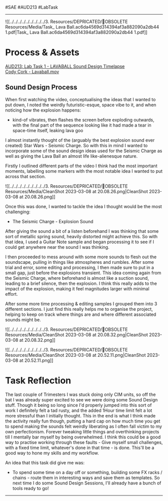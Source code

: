#SAE #AUD213 #LabTask
- - -
![[../../../../../../../../../3. Resources/DEPRICATED/🧹OBSOLETE Resources/Media/Task_ Lava Ball.ac6da4569d314394af3a882090a2db44 1.pdf|Task_ Lava Ball.ac6da4569d314394af3a882090a2db44 1.pdf]]
# Process & Assets

[AUD213: Lab Task 1 - LAVABALL Sound Design Timelapse](https://youtu.be/c2Tugr-n2KI)	
[Cody Cork - Lavaball.mov](https://drive.google.com/file/d/1cMs-NR0X1jBjAUmqHsRc4CUWa0fTcT_q/view)

## Sound Design Process
When first watching the video, conceptualising the ideas that I wanted to put down, I noted the weirdly futuristic-esque, space vibe to it, and when noticing how the explosion happens:

- kind-of vibrates, then flashes the screen before exploding outwards, with the final part of the sequence looking like it had made a tear in space-time itself, leaking lava goo 

I almost instantly thought of the (arguably the best explosion sound ever created) Star Wars - Seismic Charge.
So with this in mind I wanted to incorporate some of the sound design ideas used for the Seismic Charge as well as giving the Lava Ball an almost life like-alienesque nature.

Firstly I outlined different parts of the video I think had the most important moments, labelling some markers with the most notable idea I wanted to put across that section.

![[../../../../../../../../../3. Resources/DEPRICATED/🧹OBSOLETE Resources/Media/CleanShot 2023-03-08 at 20.08.26.png|CleanShot 2023-03-08 at 20.08.26.png]]

Once this was done, I wanted to tackle the idea I thought would be the most challenging:

- The Seismic Charge - Explosion Sound

After giving the sound a bit of a listen beforehand I was thinking that some sort of metallic spring sound, heavily distorted might achieve this. So with that idea, I used a Guitar Note sample and began processing it to see if I could get anywhere near the sound I was thinking.

I then proceeded to mess around with some more sounds to flesh out the soundscape, pulling in things like atmospheres and rumbles. After some trial and error, some editing and processing, I then made sure to put in a small gap, just before the explosions transient. This idea coming again from the Seismic Charge, where beforehand is almost like a suction sound, leading to a brief silence, then the explosion.
I think this really adds to the impact of the explosion, making it feel magnitudes larger with minimal effort.

After some more time processing & editing samples I grouped them into 3 different sections. I just find this really helps me to organise the project, helping to keep on track where things are and where different associated sounds might be. 

![[../../../../../../../../../3. Resources/DEPRICATED/🧹OBSOLETE Resources/Media/CleanShot 2023-03-08 at 20.08.32.png|CleanShot 2023-03-08 at 20.08.32.png]]

![[../../../../../../../../../3. Resources/DEPRICATED/🧹OBSOLETE Resources/Media/CleanShot 2023-03-08 at 20.52.11.png|CleanShot 2023-03-08 at 20.52.11.png]]

# Task Reflection
The last couple of Trimesters I was stuck doing only CIM units, so off the bat I was already super excited to see we were doing some Sound Design stuff. Though it being so long since I'd properly jumped into this sort of work I definitely felt a tad rusty, and the added 1Hour time limit felt a lot more stressful than I initially thought.
This in the end is what I think made the activity really fun though, putting a hard cap on how much time you get to spend making the sounds felt weirdly liberating as I often fall victim to my own perfectionism. Forever tweaking little things and overthinking projects till I mentally bar myself by being overwhelmed. 
I think this could be a good way to practise working through these faults - Give myself small challenges, with a fixed time limit, whatever's done in that time - is done. This'll be a good way to hone my skills and my workflow.

An idea that this task did give me was: 
- To spend some time on a day off or something, building some FX racks / chains - route them in interesting ways and save them as templates. So next time I do some Sound Design Sessions, I'll already have a bunch of tools ready to go!

---
